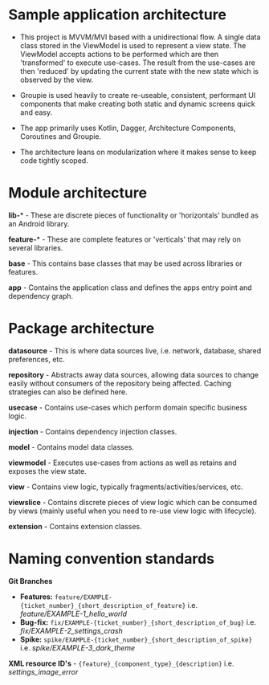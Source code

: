 # Sample application architecture

- This project is MVVM/MVI based with a unidirectional flow. A single data class stored in the
ViewModel is used to represent a view state. The ViewModel accepts actions to be performed
which are then 'transformed' to execute use-cases. The result from the use-cases are then 'reduced'
by updating the current state with the new state which is observed by the view.

- Groupie is used heavily to create re-useable, consistent, performant UI components that make
creating both static and dynamic screens quick and easy.

- The app primarily uses Kotlin, Dagger, Architecture Components, Coroutines and Groupie.

- The architecture leans on modularization where it makes sense to keep code tightly scoped.

# Module architecture

**lib-*** - These are discrete pieces of functionality or 'horizontals' bundled as an Android library.

**feature-*** - These are complete features or 'verticals' that may rely on several libraries.

**base** - This contains base classes that may be used across libraries or features.

**app** - Contains the application class and defines the apps entry point and dependency graph.

# Package architecture

**datasource** - This is where data sources live, i.e. network, database, shared preferences, etc.

**repository** - Abstracts away data sources, allowing data sources to change easily without
consumers of the repository being affected. Caching strategies can also be defined here.

**usecase** - Contains use-cases which perform domain specific business logic.

**injection** - Contains dependency injection classes.

**model** - Contains model data classes.

**viewmodel** - Executes use-cases from actions as well as retains and exposes the view state.

**view** - Contains view logic, typically fragments/activities/services, etc.

**viewslice** - Contains discrete pieces of view logic which can be consumed by views (mainly useful
when you need to re-use view logic with lifecycle).

**extension** - Contains extension classes.

# Naming convention standards

**Git Branches**
- **Features:** `feature/EXAMPLE-{ticket_number}_{short_description_of_feature}` i.e. *feature/EXAMPLE-1_hello_world*
- **Bug-fix:** `fix/EXAMPLE-{ticket_number}_{short_description_of_bug}` i.e. *fix/EXAMPLE-2_settings_crash*
- **Spike:** `spike/EXAMPLE-{ticket_number}_{short_description_of_spike}` i.e. *spike/EXAMPLE-3_dark_theme*

**XML resource ID's** - `{feature}_{component_type}_{description}` i.e. *settings_image_error*